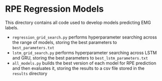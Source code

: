 # RPE Regression Models

This directory contains all code used to develop models predicting EMG labels. 

* ```regression_grid_search.py``` performs hyperparameter searching across the range of models, storing the best parameters to ```best_parameters.txt```
* ```lstm_grid_search.py``` performs hyperparameter searching across LSTM and GRU, storing the best parameters to ```best_lstm_parameters.txt```
* ```all_models.py``` builds the best version of each model for RPE prediction and then evaluates it, storing the results to a csv file stored in the ```results``` directory 